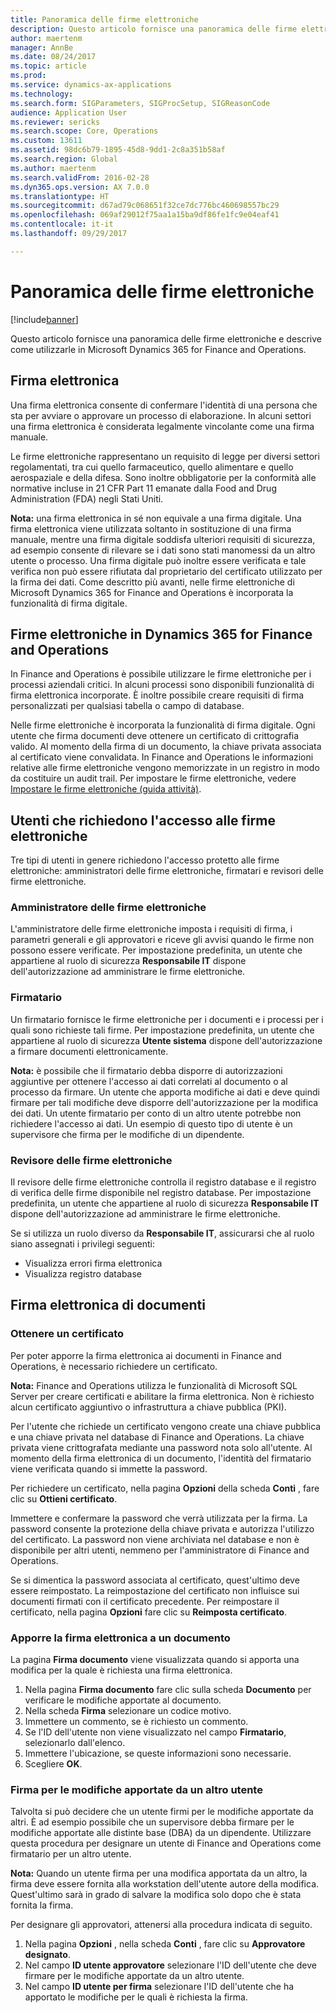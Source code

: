 ```yaml
---
title: Panoramica delle firme elettroniche
description: Questo articolo fornisce una panoramica delle firme elettroniche e descrive come utilizzarle in Microsoft Dynamics 365 for Finance and Operations.
author: maertenm
manager: AnnBe
ms.date: 08/24/2017
ms.topic: article
ms.prod: 
ms.service: dynamics-ax-applications
ms.technology: 
ms.search.form: SIGParameters, SIGProcSetup, SIGReasonCode
audience: Application User
ms.reviewer: sericks
ms.search.scope: Core, Operations
ms.custom: 13611
ms.assetid: 98dc6b79-1895-45d8-9dd1-2c8a351b58af
ms.search.region: Global
ms.author: maertenm
ms.search.validFrom: 2016-02-28
ms.dyn365.ops.version: AX 7.0.0
ms.translationtype: HT
ms.sourcegitcommit: d67ad79c068651f32ce7dc776bc460698557bc29
ms.openlocfilehash: 069af29012f75aa1a15ba9df86fe1fc9e04eaf41
ms.contentlocale: it-it
ms.lasthandoff: 09/29/2017

---
```


# <a name="electronic-signature-overview"></a>Panoramica delle firme elettroniche

[!include[banner](../includes/banner.md)]


Questo articolo fornisce una panoramica delle firme elettroniche e descrive come utilizzarle in Microsoft Dynamics 365 for Finance and Operations.

<a name="what-is-an-electronic-signature"></a>Firma elettronica
--------------------------------

Una firma elettronica consente di confermare l'identità di una persona che sta per avviare o approvare un processo di elaborazione. In alcuni settori una firma elettronica è considerata legalmente vincolante come una firma manuale. 

Le firme elettroniche rappresentano un requisito di legge per diversi settori regolamentati, tra cui quello farmaceutico, quello alimentare e quello aerospaziale e della difesa. Sono inoltre obbligatorie per la conformità alle normative incluse in 21 CFR Part 11 emanate dalla Food and Drug Administration (FDA) negli Stati Uniti. 

**Nota:** una firma elettronica in sé non equivale a una firma digitale. Una firma elettronica viene utilizzata soltanto in sostituzione di una firma manuale, mentre una firma digitale soddisfa ulteriori requisiti di sicurezza, ad esempio consente di rilevare se i dati sono stati manomessi da un altro utente o processo. Una firma digitale può inoltre essere verificata e tale verifica non può essere rifiutata dal proprietario del certificato utilizzato per la firma dei dati. Come descritto più avanti, nelle firme elettroniche di Microsoft Dynamics 365 for Finance and Operations è incorporata la funzionalità di firma digitale.

## <a name="electronic-signatures-in-dynamics-365-for-finance-and-operations"></a>Firme elettroniche in Dynamics 365 for Finance and Operations
In Finance and Operations è possibile utilizzare le firme elettroniche per i processi aziendali critici. In alcuni processi sono disponibili funzionalità di firma elettronica incorporate. È inoltre possibile creare requisiti di firma personalizzati per qualsiasi tabella o campo di database. 

Nelle firme elettroniche è incorporata la funzionalità di firma digitale. Ogni utente che firma documenti deve ottenere un certificato di crittografia valido. Al momento della firma di un documento, la chiave privata associata al certificato viene convalidata. In Finance and Operations le informazioni relative alle firme elettroniche vengono memorizzate in un registro in modo da costituire un audit trail. Per impostare le firme elettroniche, vedere [Impostare le firme elettroniche (guida attività)](tasks/set-up-electronic-signatures.md).

## <a name="users-who-require-access-to-electronic-signatures"></a>Utenti che richiedono l'accesso alle firme elettroniche
Tre tipi di utenti in genere richiedono l'accesso protetto alle firme elettroniche: amministratori delle firme elettroniche, firmatari e revisori delle firme elettroniche.

### <a name="electronic-signature-administrator"></a>Amministratore delle firme elettroniche

L'amministratore delle firme elettroniche imposta i requisiti di firma, i parametri generali e gli approvatori e riceve gli avvisi quando le firme non possono essere verificate. Per impostazione predefinita, un utente che appartiene al ruolo di sicurezza **Responsabile IT** dispone dell'autorizzazione ad amministrare le firme elettroniche.

### <a name="signer"></a>Firmatario

Un firmatario fornisce le firme elettroniche per i documenti e i processi per i quali sono richieste tali firme. Per impostazione predefinita, un utente che appartiene al ruolo di sicurezza **Utente sistema** dispone dell'autorizzazione a firmare documenti elettronicamente. 

**Nota:** è possibile che il firmatario debba disporre di autorizzazioni aggiuntive per ottenere l'accesso ai dati correlati al documento o al processo da firmare. Un utente che apporta modifiche ai dati e deve quindi firmare per tali modifiche deve disporre dell'autorizzazione per la modifica dei dati. Un utente firmatario per conto di un altro utente potrebbe non richiedere l'accesso ai dati. Un esempio di questo tipo di utente è un supervisore che firma per le modifiche di un dipendente.

### <a name="electronic-signature-auditor"></a>Revisore delle firme elettroniche

Il revisore delle firme elettroniche controlla il registro database e il registro di verifica delle firme disponibile nel registro database. Per impostazione predefinita, un utente che appartiene al ruolo di sicurezza **Responsabile IT** dispone dell'autorizzazione ad amministrare le firme elettroniche. 

Se si utilizza un ruolo diverso da **Responsabile IT**, assicurarsi che al ruolo siano assegnati i privilegi seguenti:

-   Visualizza errori firma elettronica
-   Visualizza registro database

## <a name="signing-documents-electronically"></a>Firma elettronica di documenti
### <a name="get-a-certificate"></a>Ottenere un certificato

Per poter apporre la firma elettronica ai documenti in Finance and Operations, è necessario richiedere un certificato. 

**Nota:** Finance and Operations utilizza le funzionalità di Microsoft SQL Server per creare certificati e abilitare la firma elettronica. Non è richiesto alcun certificato aggiuntivo o infrastruttura a chiave pubblica (PKI). 

Per l'utente che richiede un certificato vengono create una chiave pubblica e una chiave privata nel database di Finance and Operations. La chiave privata viene crittografata mediante una password nota solo all'utente. Al momento della firma elettronica di un documento, l'identità del firmatario viene verificata quando si immette la password. 

Per richiedere un certificato, nella pagina **Opzioni** della scheda **Conti** , fare clic su **Ottieni certificato**. 

Immettere e confermare la password che verrà utilizzata per la firma. La password consente la protezione della chiave privata e autorizza l'utilizzo del certificato. La password non viene archiviata nel database e non è disponibile per altri utenti, nemmeno per l'amministratore di Finance and Operations. 

Se si dimentica la password associata al certificato, quest'ultimo deve essere reimpostato. La reimpostazione del certificato non influisce sui documenti firmati con il certificato precedente. Per reimpostare il certificato, nella pagina **Opzioni** fare clic su **Reimposta certificato**.

### <a name="sign-a-document-electronically"></a>Apporre la firma elettronica a un documento

La pagina **Firma documento** viene visualizzata quando si apporta una modifica per la quale è richiesta una firma elettronica.

1.  Nella pagina **Firma documento** fare clic sulla scheda **Documento** per verificare le modifiche apportate al documento.
2.  Nella scheda **Firma** selezionare un codice motivo.
3.  Immettere un commento, se è richiesto un commento.
4.  Se l'ID dell'utente non viene visualizzato nel campo **Firmatario**, selezionarlo dall'elenco.
5.  Immettere l'ubicazione, se queste informazioni sono necessarie.
6.  Scegliere **OK**.

### <a name="sign-for-another-users-changes"></a>Firma per le modifiche apportate da un altro utente

Talvolta si può decidere che un utente firmi per le modifiche apportate da altri. È ad esempio possibile che un supervisore debba firmare per le modifiche apportate alle distinte base (DBA) da un dipendente. Utilizzare questa procedura per designare un utente di Finance and Operations come firmatario per un altro utente. 

**Nota:** Quando un utente firma per una modifica apportata da un altro, la firma deve essere fornita alla workstation dell'utente autore della modifica. Quest'ultimo sarà in grado di salvare la modifica solo dopo che è stata fornita la firma. 

Per designare gli approvatori, attenersi alla procedura indicata di seguito.

1.  Nella pagina **Opzioni** , nella scheda **Conti** , fare clic su **Approvatore designato**.
2.  Nel campo **ID utente approvatore** selezionare l'ID dell'utente che deve firmare per le modifiche apportate da un altro utente.
3.  Nel campo **ID utente per firma** selezionare l'ID dell'utente che ha apportato le modifiche per le quali è richiesta la firma.





